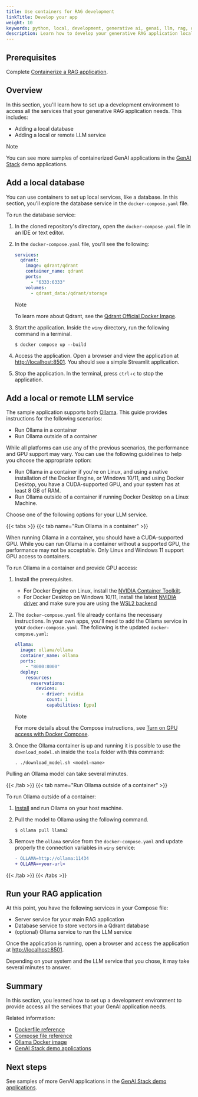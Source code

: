 ```yaml
---
title: Use containers for RAG development
linkTitle: Develop your app
weight: 10
keywords: python, local, development, generative ai, genai, llm, rag, ollama
description: Learn how to develop your generative RAG application locally.
---
```


## Prerequisites

Complete [Containerize a RAG application](containerize.md).

## Overview

In this section, you'll learn how to set up a development environment to access all the services that your generative RAG application needs. This includes:

- Adding a local database
- Adding a local or remote LLM service

> [!NOTE]
> You can see more samples of containerized GenAI applications in the [GenAI Stack](https://github.com/docker/genai-stack) demo applications.

## Add a local database

You can use containers to set up local services, like a database. In this section, you'll explore the database service in the `docker-compose.yaml` file.

To run the database service:

1. In the cloned repository's directory, open the `docker-compose.yaml` file in an IDE or text editor.

2. In the `docker-compose.yaml` file, you'll see the following:

   ```yaml
   services:
     qdrant:
       image: qdrant/qdrant
       container_name: qdrant
       ports:
         - "6333:6333"
       volumes:
         - qdrant_data:/qdrant/storage
   ```

   > [!NOTE]
   > To learn more about Qdrant, see the [Qdrant Official Docker Image](https://hub.docker.com/r/qdrant/qdrant).

3. Start the application. Inside the `winy` directory, run the following command in a terminal.

   ```console
   $ docker compose up --build
   ```

4. Access the application. Open a browser and view the application at [http://localhost:8501](http://localhost:8501). You should see a simple Streamlit application.

5. Stop the application. In the terminal, press `ctrl`+`c` to stop the application.

## Add a local or remote LLM service

The sample application supports both [Ollama](https://ollama.ai/). This guide provides instructions for the following scenarios:
- Run Ollama in a container
- Run Ollama outside of a container

While all platforms can use any of the previous scenarios, the performance and
GPU support may vary. You can use the following guidelines to help you choose the appropriate option:
- Run Ollama in a container if you're on Linux, and using a native installation of the Docker Engine, or Windows 10/11, and using Docker Desktop, you
  have a CUDA-supported GPU, and your system has at least 8 GB of RAM.
- Run Ollama outside of a container if running Docker Desktop on a Linux Machine.

Choose one of the following options for your LLM service.

{{< tabs >}}
{{< tab name="Run Ollama in a container" >}}

When running Ollama in a container, you should have a CUDA-supported GPU. While you can run Ollama in a container without a supported GPU, the performance may not be acceptable. Only Linux and Windows 11 support GPU access to containers.

To run Ollama in a container and provide GPU access:
1. Install the prerequisites.
   - For Docker Engine on Linux, install the [NVIDIA Container Toolkilt](https://github.com/NVIDIA/nvidia-container-toolkit).
   - For Docker Desktop on Windows 10/11, install the latest [NVIDIA driver](https://www.nvidia.com/Download/index.aspx) and make sure you are using the [WSL2 backend](/manuals/desktop/wsl/_index.md#turn-on-docker-desktop-wsl-2)
2. The `docker-compose.yaml` file already contains the necessary instructions. In your own apps, you'll need to add the Ollama service in your `docker-compose.yaml`. The following is
   the updated `docker-compose.yaml`:

   ```yaml
   ollama:
     image: ollama/ollama
     container_name: ollama
     ports:
       - "8000:8000"
     deploy:
       resources:
         reservations:
           devices:
             - driver: nvidia
               count: 1
               capabilities: [gpu]
   ```

   > [!NOTE]
   > For more details about the Compose instructions, see [Turn on GPU access with Docker Compose](/manuals/compose/gpu-support.md).

3. Once the Ollama container is up and running it is possible to use the `download_model.sh` inside the `tools` folder with this command:

   ```console
   . ./download_model.sh <model-name>
   ```

Pulling an Ollama model can take several minutes.

{{< /tab >}}
{{< tab name="Run Ollama outside of a container" >}}

To run Ollama outside of a container:

1. [Install](https://github.com/jmorganca/ollama) and run Ollama on your host
   machine.
2. Pull the model to Ollama using the following command.

   ```console
   $ ollama pull llama2
   ```

3. Remove the `ollama` service from the `docker-compose.yaml` and update properly the connection variables in `winy` service:

   ```diff
   - OLLAMA=http://ollama:11434 
   + OLLAMA=<your-url>
   ```

{{< /tab >}}
{{< /tabs >}}

## Run your RAG application

At this point, you have the following services in your Compose file:
- Server service for your main RAG application
- Database service to store vectors in a Qdrant database
- (optional) Ollama service to run the LLM
  service

Once the application is running, open a browser and access the application at [http://localhost:8501](http://localhost:8501).

Depending on your system and the LLM service that you chose, it may take several
minutes to answer.

## Summary

In this section, you learned how to set up a development environment to provide
access all the services that your GenAI application needs.

Related information:
 - [Dockerfile reference](/reference/dockerfile.md)
 - [Compose file reference](/reference/compose-file/_index.md)
 - [Ollama Docker image](https://hub.docker.com/r/ollama/ollama)
 - [GenAI Stack demo applications](https://github.com/docker/genai-stack)

## Next steps

See samples of more GenAI applications in the [GenAI Stack demo applications](https://github.com/docker/genai-stack).
